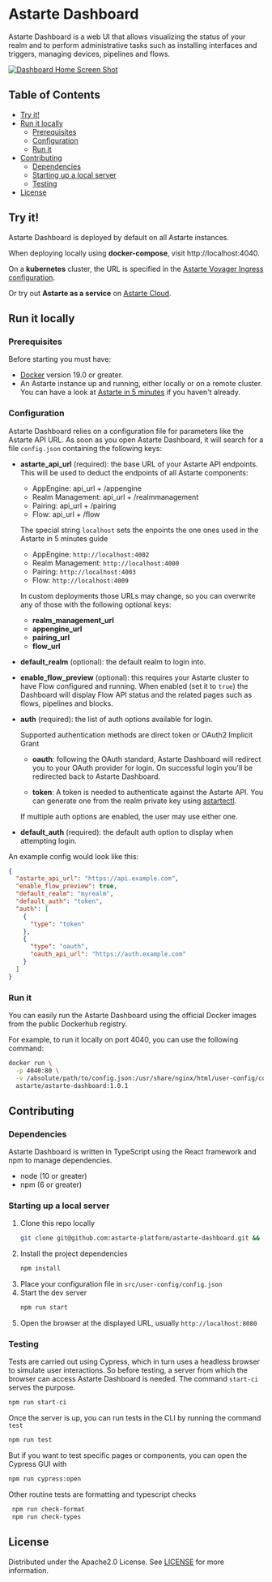 # Astarte Dashboard

Astarte Dashboard is a web UI that allows visualizing the status of your realm
and to perform administrative tasks such as installing interfaces and triggers,
managing devices, pipelines and flows.

[![Dashboard Home Screen Shot][dashboard-home-screenshot]](https://github.com/davidebriani/astarte/blob/docs/add-astarte-dashboard-documentation/doc/images/astarte-dashboard-realm-overview.png)

## Table of Contents

- [Try it!](#try-it)
- [Run it locally](#run-it-locally)
  - [Prerequisites](#prerequisites)
  - [Configuration](#configuration)
  - [Run it](#run-it)
- [Contributing](#contributing)
  - [Dependencies](#dependencies)
  - [Starting up a local server](#starting-up-a-local-server)
  - [Testing](#testing)
- [License](#license)


## Try it!

Astarte Dashboard is deployed by default on all Astarte instances.

When deploying locally using __docker-compose__, visit http://localhost:4040.

On a __kubernetes__ cluster, the URL is specified in the [Astarte Voyager Ingress configuration](https://docs.astarte-platform.org/snapshot/065-setup_ingress.html#creating-an-astartevoyageringress).

Or try out __Astarte as a service__ on [Astarte Cloud](https://console.astarte.cloud/).

## Run it locally

### Prerequisites

Before starting you must have:

- [Docker](https://docs.docker.com/get-docker/) version 19.0 or greater.
- An Astarte instance up and running, either locally or on a remote cluster.
  You can have a look at [Astarte in 5 minutes](https://docs.astarte-platform.org/1.0/010-astarte_in_5_minutes.html#content)
  if you haven't already.

### Configuration

Astarte Dashboard relies on a configuration file for parameters like the Astarte API URL.
As soon as you open Astarte Dashboard, it will search for a file `config.json`
containing the following keys:

* __astarte_api_url__ (required):
  the base URL of your Astarte API endpoints.
  This will be used to deduct the endpoints of all Astarte components:

  + AppEngine: api_url + /appengine
  + Realm Management: api_url + /realmmanagement
  + Pairing: api_url + /pairing
  + Flow: api_url + /flow

  The special string `localhost` sets the enpoints the one ones used in the Astarte in 5 minutes guide

  + AppEngine: `http://localhost:4002`
  + Realm Management: `http://localhost:4000`
  + Pairing: `http://localhost:4003`
  + Flow: `http://localhost:4009`

  In custom deployments those URLs may change, so you can overwrite any of those
  with the following optional keys:
  + __realm_management_url__
  + __appengine_url__
  + __pairing_url__
  + __flow_url__

* __default_realm__ (optional):
  the default realm to login into.

* __enable_flow_preview__ (optional):
  this requires your Astarte cluster to have Flow configured and running.
  When enabled (set it to `true`) the Dashboard will display Flow API status
  and the related pages such as flows, pipelines and blocks.

* __auth__ (required):
  the list of auth options available for login.

  Supported authentication methods are direct token or OAuth2 Implicit Grant

  + __oauth__:
    following the OAuth standard, Astarte Dashboard will redirect you to your OAuth provider
    for login. On successful login you'll be redirected back to Astarte Dashboard.

  + __token__:
    A token is needed to authenticate against the Astarte API.
    You can generate one from the realm private key using [astartectl](https://github.com/astarte-platform/astartectl).

  If multiple auth options are enabled, the user may use either one.

* __default_auth__ (required):
  the default auth option to display when attempting login.


An example config would look like this:
```json
{
  "astarte_api_url": "https://api.example.com",
  "enable_flow_preview": true,
  "default_realm": "myrealm",
  "default_auth": "token",
  "auth": [
    {
      "type": "token"
    },
    {
      "type": "oauth",
      "oauth_api_url": "https://auth.example.com"
    }
  ]
}
```

### Run it

You can easily run the Astarte Dashboard using the official Docker images from the public
Dockerhub registry.

For example, to run it locally on port 4040, you can use the following command:

```sh
docker run \
  -p 4040:80 \
  -v /absolute/path/to/config.json:/usr/share/nginx/html/user-config/config.json \
  astarte/astarte-dashboard:1.0.1
```


## Contributing

### Dependencies

Astarte Dashboard is written in TypeScript using the React framework and npm to manage dependencies.

* node (10 or greater)
* npm (6 or greater)

### Starting up a local server

1. Clone this repo locally
   ```sh
   git clone git@github.com:astarte-platform/astarte-dashboard.git && cd astarte-dashboard
   ```
2. Install the project dependencies
   ```sh
   npm install
   ```
3. Place your configuration file in `src/user-config/config.json`
4. Start the dev server
   ```sh
   npm run start
   ```
5. Open the browser at the displayed URL, usually `http://localhost:8080`


### Testing

Tests are carried out using Cypress, which in turn uses a headless browser to simulate user interactions.
So before testing, a server from which the browser can access Astarte Dashboard is needed.
The command `start-ci` serves the purpose.
```sh
npm run start-ci
```

Once the server is up, you can run tests in the CLI by running the command `test`
```sh
npm run test
```

But if you want to test specific pages or components, you can open the Cypress GUI with
```sh
npm run cypress:open
```

Other routine tests are formatting and typescript checks
```sh
 npm run check-format
 npm run check-types
```

## License

Distributed under the Apache2.0 License. See [LICENSE](LICENSE) for more information.


<!-- https://www.markdownguide.org/basic-syntax/#reference-style-links -->
[dashboard-home-screenshot]: https://github.com/astarte-platform/astarte/blob/v1.0.1/doc/images/astarte-dashboard-realm-overview.png
